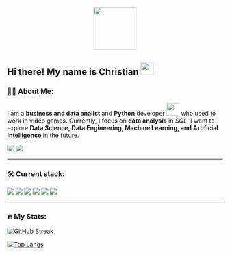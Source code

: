 <p align="center"><img src="https://media.giphy.com/media/M9gbBd9nbDrOTu1Mqx/giphy.gif" width="100"/></p>
<p align="center">

## Hi there! My name is Christian <img src="https://media.giphy.com/media/hvRJCLFzcasrR4ia7z/giphy.gif" width="30px"/>

### :man_technologist: About Me:
I am a **business and data analist** and **Python** developer <img src="https://media.giphy.com/media/WUlplcMpOCEmTGBtBW/giphy.gif" width="30"> who used to work in video games. Currently, I focus on **data analysis** in *SQL*. I want to explore **Data Science, Data Engineering, Machine Learning, and Artificial Intelligence** in the future.

[<img src="https://img.shields.io/static/v1?logo=gmail&label&color=EA4335&message=christian.vuye&logoColor=white&logoWidth=20">](mailto:christian.vuye@gmail.com)
[<img src="https://img.shields.io/static/v1?logo=linkedin&label&color=0A66C2&message=christianvuye&logoColor=white&logoWidth=20">](https://www.linkedin.com/in/christianvuye/)
<img src="https://komarev.com/ghpvc/?username=christianvuye&style=flat-square&color=blue" alt=""/>
  
---
  
### :hammer_and_wrench: Current stack:

<p>
<img src="https://img.shields.io/static/v1?logo=python&label&color=4B8BBE&message=Python&logoColor=white&logoWidth=20">
<img src="https://img.shields.io/static/v1?logo=django&label&color=092e20&message=Django&logoColor=white&logoWidth=20">
<img src="https://img.shields.io/static/v1?logo=html5&label&color=E34F26&message=HTML&logoColor=white&logoWidth=20">
<img src="https://img.shields.io/static/v1?logo=css3&label&color=1572B6&message=CSS&logoColor=white&logoWidth=20">
<img src="https://img.shields.io/static/v1?logo=git&label&color=F05032&message=Git&logoColor=white&logoWidth=20">
<img src="https://img.shields.io/static/v1?logo=github&label&color=181717&message=GitHub&logoColor=white&logoWidth=20">
</p>

---

### :fire: My Stats:
[![GitHub Streak](http://github-readme-streak-stats.herokuapp.com?user=christianvuye&theme=dark&background=000000)](https://git.io/streak-stats)

[![Top Langs](https://github-readme-stats.vercel.app/api/top-langs/?username=christianvuye&layout=compact&theme=vision-friendly-dark)](https://github.com/anuraghazra/github-readme-stats)
